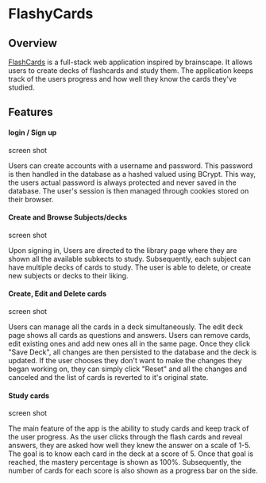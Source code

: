 # FlashyCards

## Overview

[FlashCards][flashycards] is a full-stack web application inspired by brainscape.  It allows users to create decks of flashcards and study them. The application keeps track of the users progress and how well they know the cards they've studied.

## Features

#### login / Sign up

screen shot

Users can create accounts with a username and password.  This password is then handled in the database as a hashed valued using BCrypt.  This way, the users actual password is always protected and never saved in the database.  The user's session is then managed through cookies stored on their browser.

#### Create and Browse Subjects/decks

screen shot

Upon signing in, Users are directed to the library page where they are shown all the available subkects to study.  Subsequently, each subject can have multiple decks of cards to study.  The user is able to delete, or create new subjects or decks to their liking.

#### Create, Edit and Delete cards

screen shot

Users can manage all the cards in a deck simultaneously.  The edit deck page shows all cards as questions and answers.  Users can remove cards, edit existing ones and add new ones all in the same page.  Once they click "Save Deck", all changes are then persisted to the database and the deck is updated.  If the user chooses they don't want to make the changes they began working on, they can simply click "Reset" and all the changes and canceled and the list of cards is reverted to it's original state.

#### Study cards

screen shot 

The main feature of the app is the ability to study cards and keep track of the user progress.  As the user clicks through the flash cards and reveal answers, they are asked how well they knew the answer on a scale of 1-5.  The goal is to know each card in the deck at a score of 5.  Once that goal is reached, the mastery percentage is shown as 100%.  Subsequently, the number of cards for each score is also shown as a progress bar on the side.

[flashycards]: https://fully-flashy-cards.herokuapp.com/#/home
